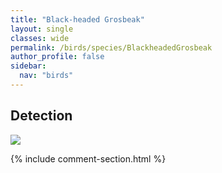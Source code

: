 ```yaml
---
title: "Black-headed Grosbeak"
layout: single
classes: wide
permalink: /birds/species/BlackheadedGrosbeak
author_profile: false
sidebar:
  nav: "birds"
---
```


<h2>Detection</h2>

<a href="https://beallen.github.io/DevelopmentWebsite/assets/images/birds/BlackheadedGrosbeak/det.jpg">
<img src="https://beallen.github.io/DevelopmentWebsite/assets/images/birds/BlackheadedGrosbeak/det.jpg">
</a>

{% include comment-section.html %}

